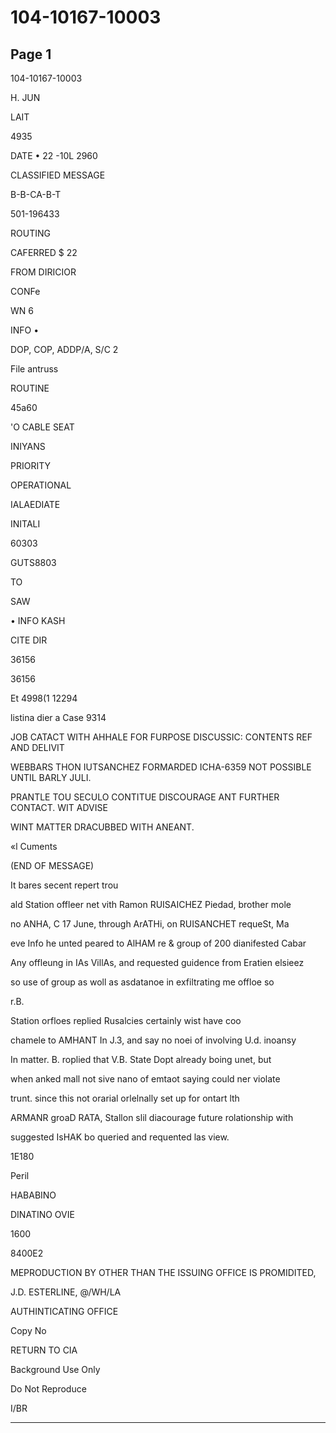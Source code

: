 # 104-10167-10003

## Page 1

104-10167-10003

H. JUN

LAIT

4935

DATE • 22 -10L 2960

CLASSIFIED MESSAGE

B-B-CA-B-T

501-196433

ROUTING

CAFERRED $ 22

FROM DIRICIOR

CONFe

WN 6

INFO •

DOP, COP, ADDP/A, S/C 2

File antruss

ROUTINE

45a60

'O CABLE SEAT

INIYANS

PRIORITY

OPERATIONAL

IALAEDIATE

INITALI

60303

GUTS8803

TO

SAW

• INFO KASH

CITE DIR

36156

36156

Et 4998(1 12294

listina dier a Case 9314

JOB CATACT WITH AHHALE FOR FURPOSE DISCUSSIC: CONTENTS REF AND DELIVIT

WEBBARS THON IUTSANCHEZ FORMARDED ICHA-6359 NOT POSSIBLE UNTIL BARLY JULI.

PRANTLE TOU SECULO CONTITUE DISCOURAGE ANT FURTHER CONTACT. WIT ADVISE

WINT MATTER DRACUBBED WITH ANEANT.

«l Cuments

(END OF MESSAGE)

It bares secent repert trou

ald Station offleer net vith Ramon RUISAICHEZ Piedad, brother mole

no ANHA, C 17 June, through ArATHi, on RUISANCHET requeSt, Ma

eve Info he unted peared to AlHAM re & group of 200 dianifested Cabar

Any offleung in IAs VillAs, and requested guidence from Eratien elsieez

so use of group as woll as asdatanoe in exfiltrating me offloe so

r.B.

Station orfloes replied Rusalcies certainly wist have coo

chamele to AMHANT In J.3, and say no noei of involving U.d. inoansy

In matter. B. roplied that V.B. State Dopt already boing unet, but

when anked mall not sive nano of emtaot saying could ner violate

trunt. since this not orarial orlelnally set up for ontart lth

ARMANR groaD RATA, Stallon slil diacourage future rolationship with

suggested IsHAK bo queried and requented las view.

1E180

Peril

HABABINO

DINATINO OVIE

1600

8400E2

MEPRODUCTION BY OTHER THAN THE ISSUING OFFICE IS PROMIDITED,

J.D. ESTERLINE, @/WH/LA

AUTHINTICATING OFFICE

Copy No

RETURN TO CIA

Background Use Only

Do Not Reproduce

I/BR

---

